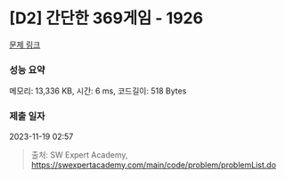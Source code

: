 # [D2] 간단한 369게임 - 1926 

[문제 링크](https://swexpertacademy.com/main/code/problem/problemDetail.do?contestProbId=AV5PTeo6AHUDFAUq) 

### 성능 요약

메모리: 13,336 KB, 시간: 6 ms, 코드길이: 518 Bytes

### 제출 일자

2023-11-19 02:57



> 출처: SW Expert Academy, https://swexpertacademy.com/main/code/problem/problemList.do